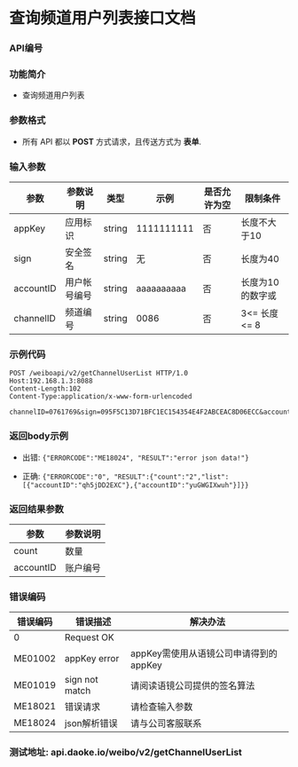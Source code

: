 
查询频道用户列表接口文档
========================

### API编号

### 功能简介
* 查询频道用户列表

### 参数格式

* 所有 API 都以 **POST** 方式请求，且传送方式为 **表单**.


### 输入参数

 参数             |参数说明         |  类型       |   示例         |是否允许为空|  限制条件
------------------|-----------------|-------------|----------------|------------|-----------------
 appKey           | 应用标识        | string      |  1111111111    |否          | 长度不大于10
 sign             | 安全签名        | string      |  无            |否          | 长度为40
 accountID        | 用户帐号编号    | string      |  aaaaaaaaaa    |否          | 长度为10的数字或
 channelID        | 频道编号        | string      |  0086          |否          | 3<= 长度 <= 8 


### 示例代码

    POST /weiboapi/v2/getChannelUserList HTTP/1.0
    Host:192.168.1.3:8088
    Content-Length:102
    Content-Type:application/x-www-form-urlencoded

    channelID=0761769&sign=095F5C13D71BFC1EC154354E4F2ABCEAC8D06ECC&accountID=yuGWGIXwuh&appKey=1111111111


### 返回body示例

* 出错: `{"ERRORCODE":"ME18024", "RESULT":"error json data!"}`

* 正确: `{"ERRORCODE":"0", "RESULT":{"count":"2","list":[{"accountID":"qh5jDD2EXC"},{"accountID":"yuGWGIXwuh"}]}}`


### 返回结果参数

参数                | 参数说明
--------------------|-------------------------------------------
count               | 数量
accountID           | 账户编号


### 错误编码

错误编码    | 错误描述                  | 解决办法
------------|---------------------------|------------------
 0          | Request OK                |
 ME01002    | appKey error              | appKey需使用从语镜公司申请得到的appKey
 ME01019    | sign not match            | 请阅读语镜公司提供的签名算法
 ME18021    | 错误请求                  | 请检查输入参数
 ME18024    | json解析错误              | 请与公司客服联系


### 测试地址: api.daoke.io/weibo/v2/getChannelUserList

